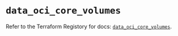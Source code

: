 # `data_oci_core_volumes`

Refer to the Terraform Registory for docs: [`data_oci_core_volumes`](https://registry.terraform.io/providers/oracle/oci/6.18.0/docs/data-sources/core_volumes).
